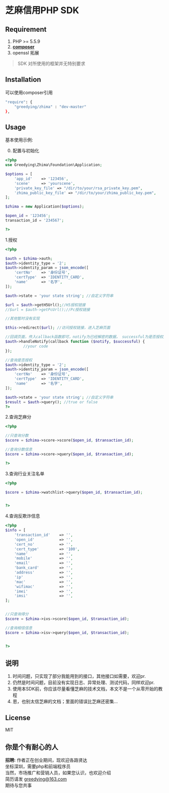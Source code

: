 <h1>芝麻信用PHP SDK</h1>


## Requirement

1. PHP >= 5.5.9
2. **[composer](https://getcomposer.org/)**
3. openssl 拓展

> SDK 对所使用的框架并无特别要求

## Installation

可以使用composer引用

```bash
"require": {
	"greedying/zhima" : "dev-master"
},
```


## Usage

基本使用示例:

0. 配置与初始化

```php
<?php
use Greedying\Zhima\Foundation\Application;

$options = [
	'app_id'    => '123456',
	'scene'     => 'yourscene',
	'private_key_file' => "/dir/to/your/rsa_private_key.pem",
	'zhima_public_key_file' => "/dir/to/your/zhima_public_key.pem",
];

$zhima = new Application($options);

$open_id = '123456';
transaction_id = '234567';

?>

````


1.授权

```php
<?php

$auth = $zhima->auth;
$auth->identity_type = '2';
$auth->identity_param = json_encode([
	'certNo'    => '身份证号',
	'certType'  => 'IDENTITY_CARD',
	'name'      => '名字',
]);

$auth->state = 'your state string'; //自定义字符串

$url = $auth->getH5Url();//H5授权链接
//$url = $auth->getPcUrl();//Pc授权链接

//其他暂时没有实现

$this->redirect($url); //访问授权链接，进入芝麻页面

//回调页面，传入callback函数即可，notify为已经解密的数据， successful为是否授权成功
$auth->handleNotify(callback function ($notify, $successful) {
		//your code
});

//查询是否授权
$auth->identity_type = '2';
$auth->identity_param = json_encode([
	'certNo'    => '身份证号',
	'certType'  => 'IDENTITY_CARD',
	'name'      => '名字',
]);

$auth->state = 'your state string'; //自定义字符串
$result = $auth->query(); //true or false
?>
`````

2.查询芝麻分

```php
<?php

//只查询分数
$score = $zhima->score->score($open_id, $transaction_id); 

//查询分数信息
$score = $zhima->score->query($open_id, $transaction_id); 

?>
`````

3.查询行业关注名单

```php
<?php

$score = $zhima->watchlist->query($open_id, $transaction_id); 


?>
`````

4.查询反欺诈信息

```php
<?php
$info = [
	'transaction_id'    => '',
	'open_id'           => '',
	'cert_no'           => '',
	'cert_type'         => '100',
	'name'              => '',
	'mobile'            => '',
	'email'             => '',
	'bank_card'         => '',
	'address'           => '',
	'ip'                => '',
	'mac'               => '',
	'wifimac'           => '',
	'imei'              => '',
	'imsi'              => '',
];


//只查询得分
$score = $zhima->ivs->score($open_id, $transaction_id); 

//查询相信信息
$score = $zhima->isv->query($open_id, $transaction_id); 


?>
`````


## 说明

1. 时间问题，只实现了部分我能用到的接口，其他接口如需要，欢迎pr.
2. 仍然是时间问题，目前没有实现日志、异常处理、测试代码，同样欢迎pr.
3. 使用本SDK前，你应该尽量看懂芝麻的技术文档，本文不是一个从零开始的教程
4. 恩，也别太信芝麻的文档；里面的错误比芝麻还密集...


## License
MIT

## 你是个有耐心的人
**招聘:** 
作者正在创业期间，现欢迎各路贤达     
坐标深圳，需要php和前端程序员   
当然，市场推广和营销人员，如果您认识，也欢迎介绍     
简历请发 greedying@163.com    
期待与您共事   
